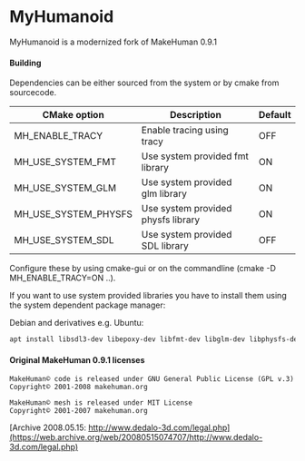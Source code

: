 MyHumanoid
==========

MyHumanoid is a modernized fork of MakeHuman 0.9.1

#### Building

Dependencies can be either sourced from the system or by cmake from sourcecode.

| CMake option         | Description                        | Default |
| -------------------- | ---------------------------------- | ------- |
| MH_ENABLE_TRACY      | Enable tracing using tracy         | OFF     |
| MH_USE_SYSTEM_FMT    | Use system provided fmt library    | ON      |
| MH_USE_SYSTEM_GLM    | Use system provided glm library    | ON      |
| MH_USE_SYSTEM_PHYSFS | Use system provided physfs library | ON      |
| MH_USE_SYSTEM_SDL    | Use system provided SDL library    | OFF     |

Configure these by using cmake-gui or on the commandline (cmake -D MH_ENABLE_TRACY=ON ..).

If you want to use system provided libraries you have to install them using the system dependent package manager:

Debian and derivatives e.g. Ubuntu:

```sh
apt install libsdl3-dev libepoxy-dev libfmt-dev libglm-dev libphysfs-dev
```


#### Original MakeHuman 0.9.1 licenses
~~~~
MakeHuman© code is released under GNU General Public License (GPL v.3)
Copyright© 2001-2008 makehuman.org

MakeHuman© mesh is released under MIT License
Copyright© 2001-2007 makehuman.org
~~~~
[Archive 2008.05.15: http://www.dedalo-3d.com/legal.php](https://web.archive.org/web/20080515074707/http://www.dedalo-3d.com/legal.php)
